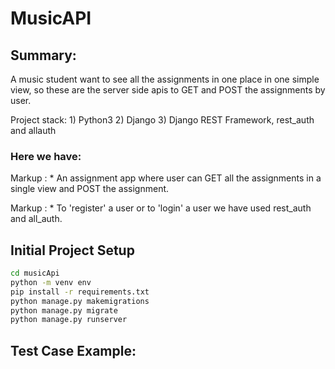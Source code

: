 # MusicAPI #

## Summary: ##

A music student want to see all the assignments in one place in one simple view, so these are the server side apis to GET and POST the assignments by user.

Project stack:
    1) Python3
    2) Django
    3) Django REST Framework, rest_auth and allauth


### Here we have: ###

Markup : * An assignment app where user can GET all the assignments in a single view and POST the assignment.

Markup : * To 'register' a user or to 'login' a user we have used rest_auth and all_auth.


## Initial Project Setup ##

```bash
cd musicApi
python -m venv env
pip install -r requirements.txt
python manage.py makemigrations
python manage.py migrate
python manage.py runserver
```

## Test Case Example:

